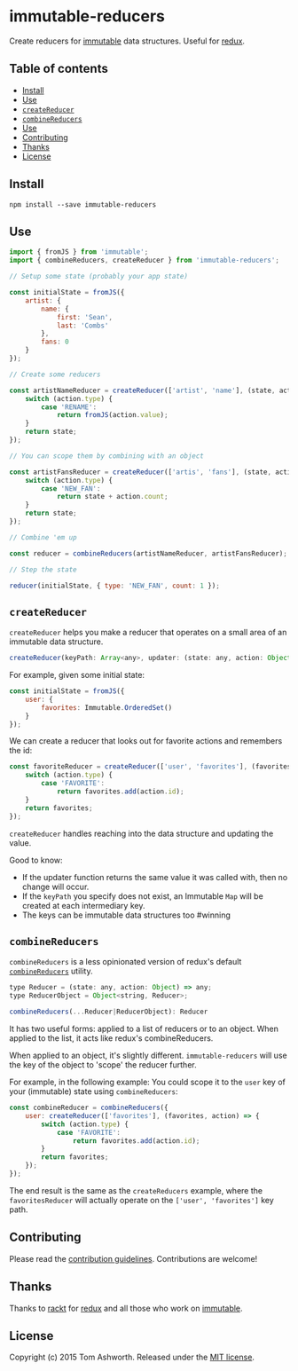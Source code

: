 # immutable-reducers

Create reducers for [immutable][immutable] data structures. Useful for [redux][redux].

## Table of contents

* [Install](#install)
* [Use](#use)
* [`createReducer`](#createreducer)
* [`combineReducers`](#combinereducers)
* [Use](#use)
* [Contributing](#contributing)
* [Thanks](#thanks)
* [License](#license)

## Install

```
npm install --save immutable-reducers
```

## Use

```js
import { fromJS } from 'immutable';
import { combineReducers, createReducer } from 'immutable-reducers';

// Setup some state (probably your app state)

const initialState = fromJS({
    artist: {
        name: {
            first: 'Sean',
            last: 'Combs'
        },
        fans: 0
    }
});

// Create some reducers

const artistNameReducer = createReducer(['artist', 'name'], (state, action) => {
    switch (action.type) {
        case 'RENAME':
            return fromJS(action.value);
    }
    return state;
});

// You can scope them by combining with an object

const artistFansReducer = createReducer(['artis', 'fans'], (state, action) => {
    switch (action.type) {
        case 'NEW_FAN':
            return state + action.count;
    }
    return state;
});

// Combine 'em up

const reducer = combineReducers(artistNameReducer, artistFansReducer);

// Step the state

reducer(initialState, { type: 'NEW_FAN', count: 1 });

```

## `createReducer`

`createReducer` helps you make a reducer that operates on a small area of an immutable data structure.

```js
createReducer(keyPath: Array<any>, updater: (state: any, action: Object) => any): any
```

For example, given some initial state:

```js
const initialState = fromJS({
    user: {
        favorites: Immutable.OrderedSet()
    }
});
```

We can create a reducer that looks out for favorite actions and remembers the id:

```js
const favoriteReducer = createReducer(['user', 'favorites'], (favorites, action) => {
    switch (action.type) {
        case 'FAVORITE':
            return favorites.add(action.id);
    }
    return favorites;
});
```

`createReducer` handles reaching into the data structure and updating the value.

Good to know:

- If the updater function returns the same value it was called with, then no change will occur.
- If the `keyPath` you specify does not exist, an Immutable `Map` will be created at each intermediary key.
- The keys can be immutable data structures too #winning

## `combineReducers`

`combineReducers` is a less opinionated version of redux's default [`combineReducers`][redux-combinereducers] utility.

```js
type Reducer = (state: any, action: Object) => any;
type ReducerObject = Object<string, Reducer>;

combineReducers(...Reducer|ReducerObject): Reducer
```

It has two useful forms: applied to a list of reducers or to an object. When applied to the list, it acts like redux's combineReducers.

When applied to an object, it's slightly different. `immutable-reducers` will use the key of the object to 'scope' the reducer further.

For example, in the following example:
You could scope it to the `user` key of your (immutable) state using `combineReducers`:

```js
const combineReducer = combineReducers({
    user: createReducer(['favorites'], (favorites, action) => {
        switch (action.type) {
            case 'FAVORITE':
                return favorites.add(action.id);
        }
        return favorites;
    });
});
```

The end result is the same as the `createReducers` example, where the `favoritesReducer` will actually operate on the `['user', 'favorites']` key path.

## Contributing

Please read the [contribution guidelines][contributing-url]. Contributions are
welcome!

## Thanks

Thanks to [rackt][rackt] for [redux][redux] and all those who work on [immutable][immutable].

## License

Copyright (c) 2015 Tom Ashworth. Released under the [MIT
license](http://www.opensource.org/licenses/mit-license.php).

[contributing-url]: https://github.com/phuu/immutable-reducers/blob/master/CONTRIBUTING.md
[immutable]: https://facebook.github.io/immutable-js/
[rackt]: https://github.com/rackt
[redux]: http://rackt.github.io/redux/
[redux-combinereducers]: http://rackt.github.io/redux/docs/api/combineReducers.html
